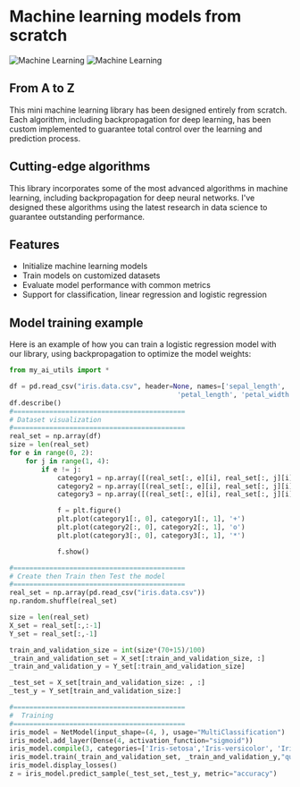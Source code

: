 # Machine learning models from scratch
![Machine Learning](https://github.com/me50/TheFiresword/blob/insa/2023-06/mini-ml-library/Image1.png?raw=true) ![Machine Learning](https://github.com/me50/TheFiresword/blob/insa/2023-06/mini-ml-library/Image2.png?raw=true)

## From A to Z
This mini machine learning library has been designed entirely from scratch. Each algorithm, including backpropagation for deep learning, has been custom implemented to guarantee total control over the learning and prediction process.

## Cutting-edge algorithms
This library incorporates some of the most advanced algorithms in machine learning, including backpropagation for deep neural networks. I've designed these algorithms using the latest research in data science to guarantee outstanding performance.

## Features
- Initialize machine learning models
- Train models on customized datasets
- Evaluate model performance with common metrics
- Support for classification, linear regression and logistic regression

## Model training example
Here is an example of how you can train a logistic regression model with our library, using backpropagation to optimize the model weights:

```python
from my_ai_utils import *

df = pd.read_csv("iris.data.csv", header=None, names=['sepal_length', 'sepal_width',
                                          'petal_length', 'petal_width', 'category'])
df.describe()
#===========================================
# Dataset visualization
#===========================================
real_set = np.array(df)
size = len(real_set)
for e in range(0, 2):
    for j in range(1, 4):
        if e != j:
            category1 = np.array([(real_set[:, e][i], real_set[:, j][i]) for i in range(size) if real_set[:, -1][i] == "Iris-setosa"])
            category2 = np.array([(real_set[:, e][i], real_set[:, j][i]) for i in range(size) if real_set[:, -1][i] == "Iris-versicolor"])
            category3 = np.array([(real_set[:, e][i], real_set[:, j][i]) for i in range(size) if real_set[:, -1][i] == "Iris-virginica"])

            f = plt.figure()
            plt.plot(category1[:, 0], category1[:, 1], '+')
            plt.plot(category2[:, 0], category2[:, 1], 'o')
            plt.plot(category3[:, 0], category3[:, 1], '*')

            f.show()

#===========================================
# Create then Train then Test the model
#===========================================
real_set = np.array(pd.read_csv("iris.data.csv"))
np.random.shuffle(real_set)

size = len(real_set)
X_set = real_set[:,:-1]
Y_set = real_set[:,-1]

train_and_validation_size = int(size*(70+15)/100)
_train_and_validation_set = X_set[:train_and_validation_size, :]
_train_and_validation_y = Y_set[:train_and_validation_size]

_test_set = X_set[train_and_validation_size: , :]
_test_y = Y_set[train_and_validation_size:]

#===========================================
#  Training
#===========================================
iris_model = NetModel(input_shape=(4, ), usage="MultiClassification")
iris_model.add_layer(Dense(4, activation_function="sigmoid"))
iris_model.compile(3, categories=['Iris-setosa','Iris-versicolor', 'Iris-virginica'], output_function="softmax", initializer="xavier")
iris_model.train(_train_and_validation_set, _train_and_validation_y,"quadratic", nepochs= 500, learning_rate=0.01, validation_per=15/(70+15))
iris_model.display_losses()
z = iris_model.predict_sample(_test_set,_test_y, metric="accuracy")

